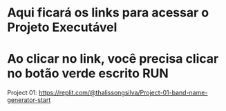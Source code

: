 # Aqui ficará os links para acessar o Projeto Executável
# Ao clicar no link, você precisa clicar no botão verde escrito RUN

Project 01: <a>https://replit.com/@thalissongsilva/Project-01-band-name-generator-start</a>
